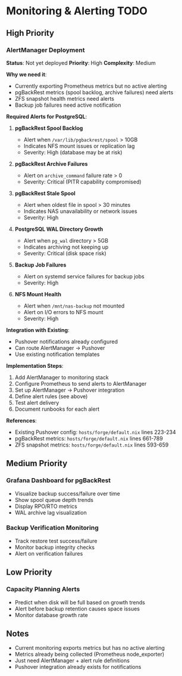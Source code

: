 # Monitoring & Alerting TODO

## High Priority

### AlertManager Deployment
**Status**: Not yet deployed
**Priority**: High
**Complexity**: Medium

**Why we need it**:
- Currently exporting Prometheus metrics but no active alerting
- pgBackRest metrics (spool backlog, archive failures) need alerts
- ZFS snapshot health metrics need alerts
- Backup job failures need active notification

**Required Alerts for PostgreSQL**:
1. **pgBackRest Spool Backlog**
   - Alert when `/var/lib/pgbackrest/spool` > 10GB
   - Indicates NFS mount issues or replication lag
   - Severity: High (database may be at risk)

2. **pgBackRest Archive Failures**
   - Alert on `archive_command` failure rate > 0
   - Severity: Critical (PITR capability compromised)

3. **pgBackRest Stale Spool**
   - Alert when oldest file in spool > 30 minutes
   - Indicates NAS unavailability or network issues
   - Severity: High

4. **PostgreSQL WAL Directory Growth**
   - Alert when `pg_wal` directory > 5GB
   - Indicates archiving not keeping up
   - Severity: Critical (disk space risk)

5. **Backup Job Failures**
   - Alert on systemd service failures for backup jobs
   - Severity: High

6. **NFS Mount Health**
   - Alert when `/mnt/nas-backup` not mounted
   - Alert on I/O errors to NFS mount
   - Severity: High

**Integration with Existing**:
- Pushover notifications already configured
- Can route AlertManager → Pushover
- Use existing notification templates

**Implementation Steps**:
1. Add AlertManager to monitoring stack
2. Configure Prometheus to send alerts to AlertManager
3. Set up AlertManager → Pushover integration
4. Define alert rules (see above)
5. Test alert delivery
6. Document runbooks for each alert

**References**:
- Existing Pushover config: `hosts/forge/default.nix` lines 223-234
- pgBackRest metrics: `hosts/forge/default.nix` lines 661-789
- ZFS snapshot metrics: `hosts/forge/default.nix` lines 593-659

## Medium Priority

### Grafana Dashboard for pgBackRest
- Visualize backup success/failure over time
- Show spool queue depth trends
- Display RPO/RTO metrics
- WAL archive lag visualization

### Backup Verification Monitoring
- Track restore test success/failure
- Monitor backup integrity checks
- Alert on verification failures

## Low Priority

### Capacity Planning Alerts
- Predict when disk will be full based on growth trends
- Alert before backup retention causes space issues
- Monitor database growth rate

## Notes
- Current monitoring exports metrics but has no active alerting
- Metrics already being collected (Prometheus node_exporter)
- Just need AlertManager + alert rule definitions
- Pushover integration already exists for notifications
